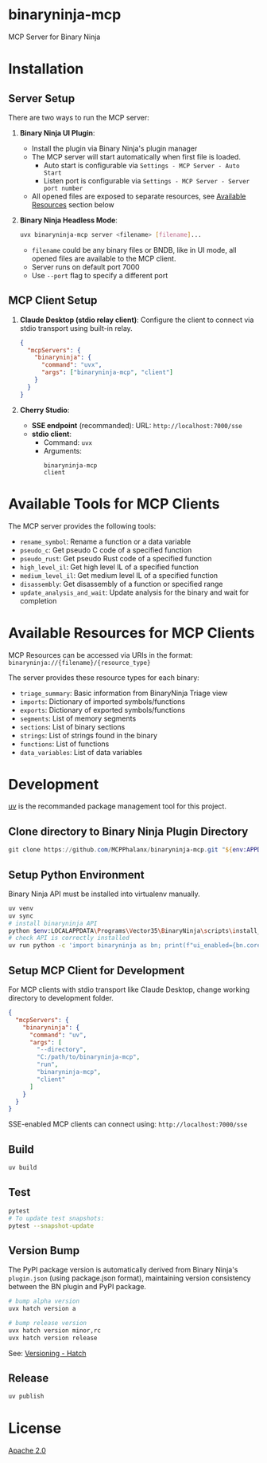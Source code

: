 # binaryninja-mcp

MCP Server for Binary Ninja

# Installation

## Server Setup

There are two ways to run the MCP server:

1. **Binary Ninja UI Plugin**:

   - Install the plugin via Binary Ninja's plugin manager
   - The MCP server will start automatically when first file is loaded.
     - Auto start is configurable via `Settings - MCP Server - Auto Start`
     - Listen port is configurable via
       `Settings - MCP Server - Server port number`
   - All opened files are exposed to separate resources, see
     [Available Resources](README.md#available-resources) section below

2. **Binary Ninja Headless Mode**:
   ```bash
   uvx binaryninja-mcp server <filename> [filename]...
   ```
   - `filename` could be any binary files or BNDB, like in UI mode, all opened
     files are available to the MCP client.
   - Server runs on default port 7000
   - Use `--port` flag to specify a different port

## MCP Client Setup

1. **Claude Desktop (stdio relay client)**: Configure the client to connect via
   stdio transport using built-in relay.

   ```json
   {
     "mcpServers": {
       "binaryninja": {
         "command": "uvx",
         "args": ["binaryninja-mcp", "client"]
       }
     }
   }
   ```

2. **Cherry Studio**:
   - **SSE endpoint** (recommanded): URL: `http://localhost:7000/sse`
   - **stdio client**:
     - Command: `uvx`
     - Arguments:
       ```
       binaryninja-mcp
       client
       ```

# Available Tools for MCP Clients

The MCP server provides the following tools:

- `rename_symbol`: Rename a function or a data variable
- `pseudo_c`: Get pseudo C code of a specified function
- `pseudo_rust`: Get pseudo Rust code of a specified function
- `high_level_il`: Get high level IL of a specified function
- `medium_level_il`: Get medium level IL of a specified function
- `disassembly`: Get disassembly of a function or specified range
- `update_analysis_and_wait`: Update analysis for the binary and wait for
  completion

# Available Resources for MCP Clients

MCP Resources can be accessed via URIs in the format:
`binaryninja://{filename}/{resource_type}`

The server provides these resource types for each binary:

- `triage_summary`: Basic information from BinaryNinja Triage view
- `imports`: Dictionary of imported symbols/functions
- `exports`: Dictionary of exported symbols/functions
- `segments`: List of memory segments
- `sections`: List of binary sections
- `strings`: List of strings found in the binary
- `functions`: List of functions
- `data_variables`: List of data variables

# Development

[uv](https://github.com/astral-sh/uv) is the recommanded package management tool
for this project.

## Clone directory to Binary Ninja Plugin Directory

```powershell
git clone https://github.com/MCPPhalanx/binaryninja-mcp.git "${env:APPDATA}\Binary Ninja\plugins\MCPPhalanx_binaryninja_mcp"
```

## Setup Python Environment

Binary Ninja API must be installed into virtualenv manually.

```bash
uv venv
uv sync
# install binaryninja API
python $env:LOCALAPPDATA\Programs\Vector35\BinaryNinja\scripts\install_api.py
# check API is correctly installed
uv run python -c 'import binaryninja as bn; print(f"ui_enabled={bn.core_ui_enabled()}")'
```

## Setup MCP Client for Development

For MCP clients with stdio transport like Claude Desktop, change working
directory to development folder.

```json
{
  "mcpServers": {
    "binaryninja": {
      "command": "uv",
      "args": [
        "--directory",
        "C:/path/to/binaryninja-mcp",
        "run",
        "binaryninja-mcp",
        "client"
      ]
    }
  }
}
```

SSE-enabled MCP clients can connect using: `http://localhost:7000/sse`

## Build

```bash
uv build
```

## Test

```bash
pytest
# To update test snapshots:
pytest --snapshot-update
```

## Version Bump

The PyPI package version is automatically derived from Binary Ninja's
`plugin.json` (using package.json format), maintaining version consistency
between the BN plugin and PyPI package.

```bash
# bump alpha version
uvx hatch version a

# bump release version
uvx hatch version minor,rc
uvx hatch version release
```

See: [Versioning - Hatch](https://hatch.pypa.io/1.12/version/)

## Release

```bash
uv publish
```

# License

[Apache 2.0](LICENSE)
